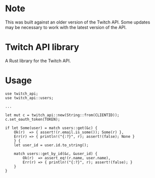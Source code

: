 # Note
This was built against an older version of the Twitch API. Some updates may be necessary to work with the latest version of the API.

# Twitch API library
A Rust library for the Twitch API.

# Usage
```
use twitch_api;
use twitch_api::users;

...

let mut c = twitch_api::new(String::from(CLIENTID));
c.set_oauth_token(TOKEN);

if let Some(user) = match users::get(&c) {
    Ok(r)  => { assert!(r.email.is_some()); Some(r) },
    Err(r) => { println!("{:?}", r); assert!(false); None }
    } {
    let user_id = user.id.to_string();

    match users::get_by_id(&c, &user_id) {
        Ok(r)  => assert_eq!(r.name, user.name),
        Err(r) => { println!("{:?}", r); assert!(false); }
    }
}
```
